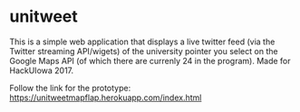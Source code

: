 # unitweet

This is a simple web application that displays a live twitter feed (via the Twitter streaming API/wigets) of the university pointer you select on the Google Maps API (of which there are currenly 24 in the program). Made for HackUIowa 2017. 

Follow the link for the prototype: 
https://unitweetmapflap.herokuapp.com/index.html
